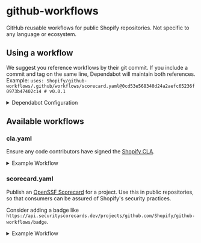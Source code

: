 # github-workflows

GitHub reusable workflows for public Shopify repositories. Not specific to any language or ecosystem.

## Using a workflow

We suggest you reference workflows by their git commit.
If you include a commit and tag on the same line, Dependabot will maintain both references. Example: `uses: Shopify/github-workflows/.github/workflows/scorecard.yaml@0cd53e568340d24a2aefc65236f0973b47402c14 # v0.0.1`

<details>
<summary>Dependabot Configuration</summary>

Create/modify the `.github/dependabot.yaml` file in your repository. Make sure the `updates` block contains a `github-actions` entry.

```yaml
version: 2
updates:
  - package-ecosystem: github-actions
    directory: /
    schedule:
      interval: weekly
```

</details>

## Available workflows

### cla.yaml

Ensure any code contributors have signed the [Shopify CLA](https://cla.shopify.com).

<details>
<summary>Example Workflow</summary>

```yaml
name: Contributor License Agreement (CLA)

on:
  pull_request_target:
    types: [opened, synchronize]
  issue_comment:
    types: [created]

permissions: {}

jobs:
  cla:
    uses: Shopify/github-workflows/.github/workflows/cla.yaml@c142f2dd84228c90bd716e4b5eafc68bd812f467 # v0.0.3
    permissions:
      pull-requests: write
    secrets:
      token: ${{secrets.GITHUB_TOKEN}}
      cla-token: ${{secrets.CLA_TOKEN}}
```

</details>


### scorecard.yaml

Publish an [OpenSSF Scorecard](https://securityscorecards.dev/) for a project.
Use this in public repositories, so that consumers can be assured of Shopify's security practices.

Consider adding a badge like `https://api.securityscorecards.dev/projects/github.com/Shopify/github-workflows/badge`.

<details>
<summary>Example Workflow</summary>

```yaml
name: Scorecard
on:
  branch_protection_rule:
  schedule:
    - cron: "30 1 * * 6"

permissions: {}

jobs:
  analysis:
    permissions:
      contents: read
      id-token: write
    uses: Shopify/github-workflows/.github/workflows/scorecard.yaml@0cd53e568340d24a2aefc65236f0973b47402c14 # v0.0.1
    secrets:
      token: ${{secrets.GITHUB_TOKEN}}
```

</details>
